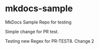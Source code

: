 # mkdocs-sample
MkDocs Sample Repo for testing 

Simple change for PR test. 

Testing new Regex for PR-TEST8.  Change 2